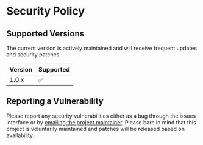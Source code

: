 # Security Policy

## Supported Versions

The current version is actively maintained and will receive frequent updates and
security patches.

| Version | Supported          |
| ------- | ------------------ |
| 1.0.x   | :white_check_mark: |

## Reporting a Vulnerability

Please report any security vulnerabilities either as a bug through the issues
interface or by [emailing the project maintainer](mailto:tylermilner@gmail.com).
Please bare in mind that this project is voluntarily maintained and patches will
be released based on availability.
